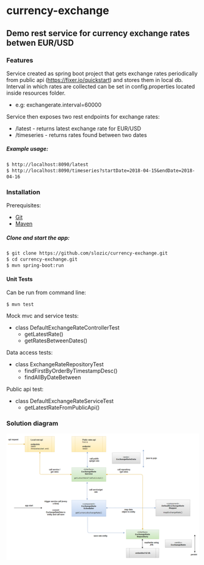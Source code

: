# currency-exchange
## Demo rest service for currency exchange rates betwen EUR/USD

### Features

Service created as spring boot project that gets exchange rates periodically from public api (https://fixer.io/quickstart) and stores them in local db. Interval in which rates are collected can be set in config.properties located inside resources folder.
 - e.g: exchangerate.interval=60000

Service then exposes two rest endpoints for exchange rates:
- /latest - returns latest exchange rate for EUR/USD
- /timeseries - returns rates found between two dates

##### Example usage:

```
$ http://localhost:8090/latest
$ http://localhost:8090/timeseries?startDate=2018-04-15&endDate=2018-04-16
```

### Installation

Prerequisites:

- [Git](https://git-scm.com/)
- [Maven](https://maven.apache.org/download.cgi)

##### Clone and start the app:

```
$ git clone https://github.com/slozic/currency-exchange.git
$ cd currency-exchange.git
$ mvn spring-boot:run
```

#### Unit Tests
Can be run from command line:

```
$ mvn test
```
Mock mvc and service tests:
- class DefaultExchangeRateControllerTest
  - getLatestRate()
  - getRatesBetweenDates()

Data access tests:
- class ExchangeRateRepositoryTest
  - findFirstByOrderByTimestampDesc()
  - findAllByDateBetween
  
Public api test:
- class DefaultExchangeRateServiceTest
  - getLatestRateFromPublicApi()


### Solution diagram

![alt text](currency-exchange.png)

